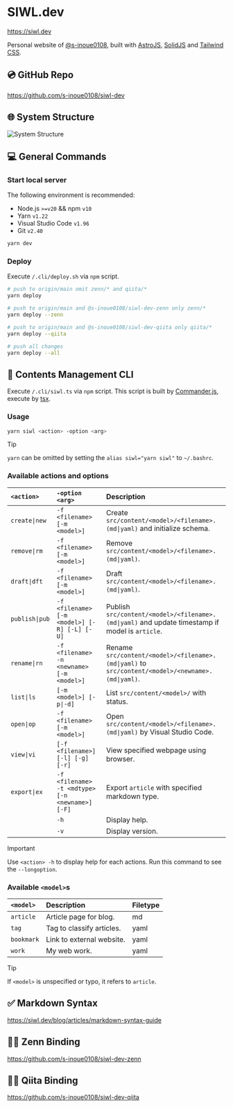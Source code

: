 # SIWL.dev

https://siwl.dev

Personal website of [@s-inoue0108](https://github.com/s-inoue0108), built with [AstroJS](https://astro.build/), [SolidJS](https://solidjs.com) and [Tailwind CSS](https://tailwindcss.com).

## 💿 GitHub Repo

https://github.com/s-inoue0108/siwl-dev

## 🌐 System Structure

![System Structure](/structure.drawio.svg)

## 💻 General Commands

### Start local server

The following environment is recommended:

- Node.js `>=v20` && npm `v10`
- Yarn `v1.22`
- Visual Studio Code `v1.96`
- Git `v2.40`

```bash
yarn dev
```

### Deploy

Execute `/.cli/deploy.sh` via `npm` script.

```bash
# push to origin/main omit zenn/* and qiita/*
yarn deploy

# push to origin/main and @s-inoue0108/siwl-dev-zenn only zenn/*
yarn deploy --zenn

# push to origin/main and @s-inoue0108/siwl-dev-qiita only qiita/*
yarn deploy --qiita

# push all changes
yarn deploy --all
```

## 📂 Contents Management CLI

Execute `/.cli/siwl.ts` via `npm` script. This script is built by [Commander.js](https://github.com/tj/commander.js), execute by [tsx](https://github.com/privatenumber/tsx).

### Usage

```bash
yarn siwl <action> -option <arg>
```

> [!TIP]
> 
> `yarn` can be omitted by setting the `alias siwl="yarn siwl"` to `~/.bashrc`.

### Available actions and options

| `<action>`     | `-option <arg>`                                 | Description                                                                                       |
| :------------- | :---------------------------------------------- | :------------------------------------------------------------------------------------------------ |
| `create\|new`  | `-f <filename> [-m <model>]`                    | Create `src/content/<model>/<filename>.(md\|yaml)` and initialize schema.                         |
| `remove\|rm`   | `-f <filename> [-m <model>]`                    | Remove `src/content/<model>/<filename>.(md\|yaml)`.                                               |
| `draft\|dft`   | `-f <filename> [-m <model>]`                    | Draft `src/content/<model>/<filename>.(md\|yaml)`.                                                |
| `publish\|pub` | `-f <filename> [-m <model>] [-R] [-L] [-U]`     | Publish `src/content/<model>/<filename>.(md\|yaml)` and update timestamp if model is `article`.   |
| `rename\|rn`   | `-f <filename> -n <newname> [-m <model>]`       | Rename `src/content/<model>/<filename>.(md\|yaml)` to `src/content/<model>/<newname>.(md\|yaml)`. |
| `list\|ls`     | `[-m <model>] [-p\|-d]`                         | List `src/content/<model>/` with status.                                                          |
| `open\|op`     | `-f <filename> [-m <model>]`                    | Open `src/content/<model>/<filename>.(md\|yaml)` by Visual Studio Code.                           |
| `view\|vi`     | `[-f <filename>] [-l] [-g] [-r]`                | View specified webpage using browser.                                                             |
| `export\|ex`   | `-f <filename> -t <mdtype> [-n <newname>] [-F]` | Export `article` with specified markdown type.                                                    |
|                | `-h`                                            | Display help.                                                                                     |
|                | `-v`                                            | Display version.                                                                                  |

> [!IMPORTANT]
> 
> Use `<action> -h` to display help for each actions. Run this command to see the `--longoption`.

### Available `<model>`s

| `<model>`  | Description               | Filetype |
| :--------- | :------------------------ | :------- |
| `article`  | Article page for blog.    | md       |
| `tag`      | Tag to classify articles. | yaml     |
| `bookmark` | Link to external website. | yaml     |
| `work`     | My web work.              | yaml     |

> [!TIP]
> 
> If `<model>` is unspecified or typo, it refers to `article`.

## ✅ Markdown Syntax

https://siwl.dev/blog/articles/markdown-syntax-guide

## 🧑‍💻 Zenn Binding

https://github.com/s-inoue0108/siwl-dev-zenn

## 🧑‍💻 Qiita Binding

https://github.com/s-inoue0108/siwl-dev-qiita